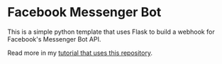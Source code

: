 # Facebook Messenger Bot
This is a simple python template that uses Flask to build a webhook for Facebook's Messenger Bot API.

Read more in my [tutorial that uses this repository](https://tutorials.botsfloor.com/creating-your-messenger-bot-4f71af99d26b).
